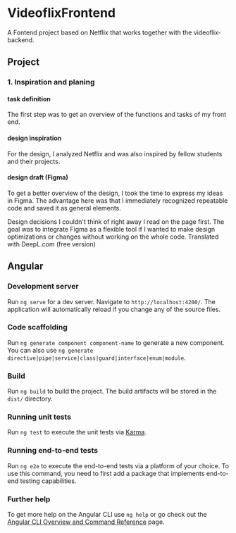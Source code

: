 # VideoflixFrontend

A Fontend project based on Netflix that works together with the videoflix-backend.

## Project

### 1. Inspiration and planing

#### task definition

The first step was to get an overview of the functions and tasks of my front end.

#### design inspiration

For the design, I analyzed Netflix and was also inspired by fellow students and their projects.

#### design draft (Figma)

To get a better overview of the design, I took the time to express my ideas in Figma.
The advantage here was that I immediately recognized repeatable code and saved it as general elements.

Design decisions I couldn't think of right away I read on the page first. The goal was to integrate Figma as a flexible tool if I wanted to make design optimizations or changes without working on the whole code.
Translated with DeepL.com (free version)

## Angular

### Development server

Run `ng serve` for a dev server. Navigate to `http://localhost:4200/`. The application will automatically reload if you change any of the source files.

### Code scaffolding

Run `ng generate component component-name` to generate a new component. You can also use `ng generate directive|pipe|service|class|guard|interface|enum|module`.

### Build

Run `ng build` to build the project. The build artifacts will be stored in the `dist/` directory.

### Running unit tests

Run `ng test` to execute the unit tests via [Karma](https://karma-runner.github.io).

### Running end-to-end tests

Run `ng e2e` to execute the end-to-end tests via a platform of your choice. To use this command, you need to first add a package that implements end-to-end testing capabilities.

### Further help

To get more help on the Angular CLI use `ng help` or go check out the [Angular CLI Overview and Command Reference](https://angular.io/cli) page.
